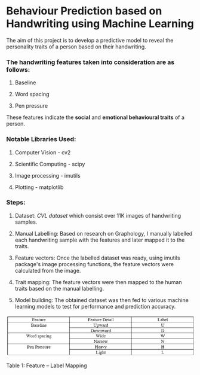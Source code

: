 # Behaviour Prediction based on Handwriting using Machine Learning

The aim of this project is to develop a predictive model to reveal the personality traits of a person based on their handwriting. 
### The handwriting features taken into consideration are as follows: ###

1. Baseline

2. Word spacing

3. Pen pressure

These features indicate the **social** and **emotional behavioural traits** of a person. 

### Notable Libraries Used: ###

1. Computer Vision - cv2

2. Scientific Computing - scipy

3. Image processing - imutils

4. Plotting - matplotlib

### Steps: ###

1. Dataset: _CVL dataset_ which consist over 11K images of handwriting samples.

2. Manual Labelling: Based on research on Graphology, I manually labelled each handwriting sample with the features and later mapped it to the traits.

3. Feature vectors: Once the labelled dataset was ready, using imutils package's image processing functions, the feature vectors were calculated from the image.

4. Trait mapping: The feature vectors were then mapped to the human traits based on the manual labelling.

5. Model building: The obtained dataset was then fed to various machine learning models to test for performance and prediction accuracy.


![GitHub Logo](Mapping.PNG)

Table 1: Feature – Label Mapping

